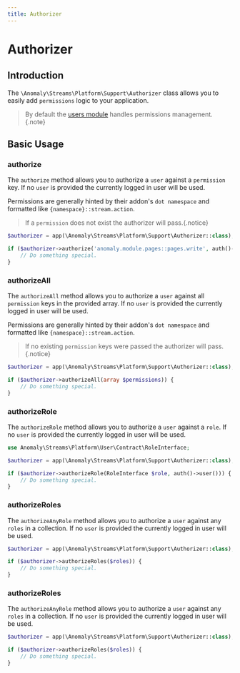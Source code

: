 ```yaml
---
title: Authorizer
---
```


# Authorizer

<div class="documentation__toc"></div>

## Introduction

The `\Anomaly\Streams\Platform\Support\Authorizer` class allows you to easily add `permissions` logic to your application.
 
> By default the [users module](/docucmentation/users-module) handles permissions management.{.note}

## Basic Usage

### authorize

The `authorize` method allows you to authorize a `user` against a `permission` key. If no `user` is provided the currently logged in user will be used.

Permissions are generally hinted by their addon's `dot namespace` and formatted like `{namespace}::stream.action`.

> If a `permission` does not exist the authorizer will pass.{.notice}

```php
$authorizer = app(\Anomaly\Streams\Platform\Support\Authorizer::class);

if ($authorizer->authorize('anomaly.module.pages::pages.write', auth()->user())) {
    // Do something special.
}
 ```

### authorizeAll

The `authorizeAll` method allows you to authorize a `user` against all `permission` keys in the provided array. If no `user` is provided the currently logged in user will be used.

Permissions are generally hinted by their addon's `dot namespace` and formatted like `{namespace}::stream.action`.

> If no existing `permission` keys were passed the authorizer will pass.{.notice}

```php
$authorizer = app(\Anomaly\Streams\Platform\Support\Authorizer::class);

if ($authorizer->authorizeAll(array $permissions)) {
    // Do something special.
}
 ```

### authorizeRole

The `authorizeRole` method allows you to authorize a `user` against a `role`. If no `user` is provided the currently logged in user will be used.

```php
use Anomaly\Streams\Platform\User\Contract\RoleInterface;

$authorizer = app(\Anomaly\Streams\Platform\Support\Authorizer::class);

if ($authorizer->authorizeRole(RoleInterface $role, auth()->user())) {
    // Do something special.
}
 ```

### authorizeRoles

The `authorizeAnyRole` method allows you to authorize a `user` against any `roles` in a collection. If no `user` is provided the currently logged in user will be used.

```php
$authorizer = app(\Anomaly\Streams\Platform\Support\Authorizer::class);

if ($authorizer->authorizeRoles($roles)) {
    // Do something special.
}
 ```

### authorizeRoles

The `authorizeAnyRole` method allows you to authorize a `user` against any `roles` in a collection. If no `user` is provided the currently logged in user will be used.

```php
$authorizer = app(\Anomaly\Streams\Platform\Support\Authorizer::class);

if ($authorizer->authorizeRoles($roles)) {
    // Do something special.
}
 ```
